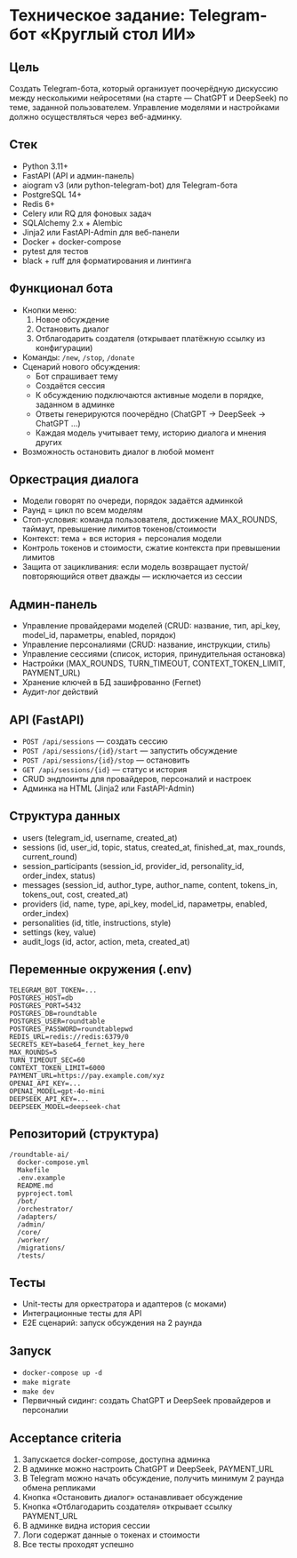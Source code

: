 # Техническое задание: Telegram-бот «Круглый стол ИИ»

## Цель
Создать Telegram-бота, который организует поочерёдную дискуссию между несколькими нейросетями (на старте — ChatGPT и DeepSeek) по теме, заданной пользователем. Управление моделями и настройками должно осуществляться через веб-админку.

## Стек
- Python 3.11+
- FastAPI (API и админ-панель)
- aiogram v3 (или python-telegram-bot) для Telegram-бота
- PostgreSQL 14+
- Redis 6+
- Celery или RQ для фоновых задач
- SQLAlchemy 2.x + Alembic
- Jinja2 или FastAPI-Admin для веб-панели
- Docker + docker-compose
- pytest для тестов
- black + ruff для форматирования и линтинга

## Функционал бота
- Кнопки меню:
  1. Новое обсуждение
  2. Остановить диалог
  3. Отблагодарить создателя (открывает платёжную ссылку из конфигурации)
- Команды: `/new`, `/stop`, `/donate`
- Сценарий нового обсуждения:
  - Бот спрашивает тему
  - Создаётся сессия
  - К обсуждению подключаются активные модели в порядке, заданном в админке
  - Ответы генерируются поочерёдно (ChatGPT → DeepSeek → ChatGPT …)
  - Каждая модель учитывает тему, историю диалога и мнения других
- Возможность остановить диалог в любой момент

## Оркестрация диалога
- Модели говорят по очереди, порядок задаётся админкой
- Раунд = цикл по всем моделям
- Стоп-условия: команда пользователя, достижение MAX_ROUNDS, таймаут, превышение лимитов токенов/стоимости
- Контекст: тема + вся история + персоналия модели
- Контроль токенов и стоимости, сжатие контекста при превышении лимитов
- Защита от зацикливания: если модель возвращает пустой/повторяющийся ответ дважды — исключается из сессии

## Админ-панель
- Управление провайдерами моделей (CRUD: название, тип, api_key, model_id, параметры, enabled, порядок)
- Управление персоналиями (CRUD: название, инструкции, стиль)
- Управление сессиями (список, история, принудительная остановка)
- Настройки (MAX_ROUNDS, TURN_TIMEOUT, CONTEXT_TOKEN_LIMIT, PAYMENT_URL)
- Хранение ключей в БД зашифрованно (Fernet)
- Аудит-лог действий

## API (FastAPI)
- `POST /api/sessions` — создать сессию
- `POST /api/sessions/{id}/start` — запустить обсуждение
- `POST /api/sessions/{id}/stop` — остановить
- `GET /api/sessions/{id}` — статус и история
- CRUD эндпоинты для провайдеров, персоналий и настроек
- Админка на HTML (Jinja2 или FastAPI-Admin)

## Структура данных
- users (telegram_id, username, created_at)
- sessions (id, user_id, topic, status, created_at, finished_at, max_rounds, current_round)
- session_participants (session_id, provider_id, personality_id, order_index, status)
- messages (session_id, author_type, author_name, content, tokens_in, tokens_out, cost, created_at)
- providers (id, name, type, api_key, model_id, параметры, enabled, order_index)
- personalities (id, title, instructions, style)
- settings (key, value)
- audit_logs (id, actor, action, meta, created_at)

## Переменные окружения (.env)
```env
TELEGRAM_BOT_TOKEN=...
POSTGRES_HOST=db
POSTGRES_PORT=5432
POSTGRES_DB=roundtable
POSTGRES_USER=roundtable
POSTGRES_PASSWORD=roundtablepwd
REDIS_URL=redis://redis:6379/0
SECRETS_KEY=base64_fernet_key_here
MAX_ROUNDS=5
TURN_TIMEOUT_SEC=60
CONTEXT_TOKEN_LIMIT=6000
PAYMENT_URL=https://pay.example.com/xyz
OPENAI_API_KEY=...
OPENAI_MODEL=gpt-4o-mini
DEEPSEEK_API_KEY=...
DEEPSEEK_MODEL=deepseek-chat
```

## Репозиторий (структура)
```
/roundtable-ai/
  docker-compose.yml
  Makefile
  .env.example
  README.md
  pyproject.toml
  /bot/
  /orchestrator/
  /adapters/
  /admin/
  /core/
  /worker/
  /migrations/
  /tests/
```

## Тесты
- Unit-тесты для оркестратора и адаптеров (с моками)
- Интеграционные тесты для API
- E2E сценарий: запуск обсуждения на 2 раунда

## Запуск
- `docker-compose up -d`
- `make migrate`
- `make dev`
- Первичный сидинг: создать ChatGPT и DeepSeek провайдеров и персоналии

## Acceptance criteria
1. Запускается docker-compose, доступна админка
2. В админке можно настроить ChatGPT и DeepSeek, PAYMENT_URL
3. В Telegram можно начать обсуждение, получить минимум 2 раунда обмена репликами
4. Кнопка «Остановить диалог» останавливает обсуждение
5. Кнопка «Отблагодарить создателя» открывает ссылку PAYMENT_URL
6. В админке видна история сессии
7. Логи содержат данные о токенах и стоимости
8. Все тесты проходят успешно
